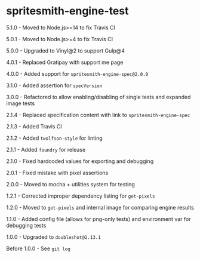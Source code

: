 # spritesmith-engine-test
5.1.0 - Moved to Node.js>=14 to fix Travis CI

5.0.1 - Moved to Node.js>=4 to fix Travis CI

5.0.0 - Upgraded to Vinyl@2 to support Gulp@4

4.0.1 - Replaced Gratipay with support me page

4.0.0 - Added support for `spritesmith-engine-spec@2.0.0`

3.1.0 - Added assertion for `specVersion`

3.0.0 - Refactored to allow enabling/disabling of single tests and expanded image tests

2.1.4 - Replaced specification content with link to `spritesmith-engine-spec`

2.1.3 - Added Travis CI

2.1.2 - Added `twolfson-style` for linting

2.1.1 - Added `foundry` for release

2.1.0 - Fixed hardcoded values for exporting and debugging

2.0.1 - Fixed mistake with pixel assertions

2.0.0 - Moved to mocha + utilities system for testing

1.2.1 - Corrected improper dependency listing for `get-pixels`

1.2.0 - Moved to `get-pixels` and internal image for comparing engine results

1.1.0 - Added config file (allows for png-only tests) and environment var for debugging tests

1.0.0 - Upgraded to `doubleshot@2.13.1`

Before 1.0.0 - See `git log`
